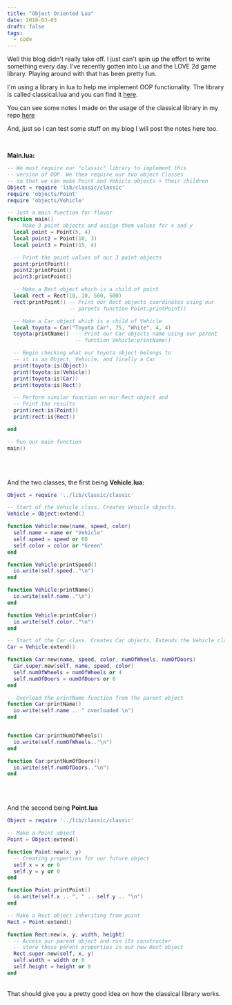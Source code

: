 ```yaml
---
title: "Object Oriented Lua"
date: 2018-03-03
draft: false
tags:
  - code
---
```


Well this blog didn't really take off. I just can't spin up the effort to write something every day. I've recently gotten into Lua and the LOVE 2d game library. Playing around with that has been pretty fun.

I'm using a library in lua to help me implement OOP functionality. The library is called classical.lua and you can find it [here](https://github.com/rxi/classic).

You can see some notes I made on the usage of the classical library in my repo [here](https://github.com/Zenrix/oop_notes)

And, just so I can test some stuff on my blog I will post the notes here too.

&nbsp;

**Main.lua:**

```lua
-- We must require our "classic" library to implement this
-- version of OOP. We then require our two object Classes
-- so that we can make Point and Vehicle objects + their children
Object = require 'lib/classic/classic'
require 'objects/Point'
require 'objects/Vehicle'

-- Just a main function for flavor
function main()
  -- Make 3 point objects and assign them values for x and y
  local point = Point(5, 4)
  local point2 = Point(10, 3)
  local point3 = Point(15, 4)

  -- Print the point values of our 3 point objects
  point:printPoint()
  point2:printPoint()
  point3:printPoint()

  -- Make a Rect object which is a child of point
  local rect = Rect(10, 10, 500, 500)
  rect:printPoint() -- Print our Rect objects coordinates using our
                    -- parents function Point:printPoint()

  -- Make a Car object which is a child of Vehicle
  local toyota = Car("Toyota Car", 75, "White", 4, 4)
  toyota:printName()  -- Print our Car objects name using our parent
                      -- function Vehicle:printName()

  -- Begin checking what our toyota object belongs to
  -- it is an Object, Vehicle, and finally a Car
  print(toyota:is(Object))
  print(toyota:is(Vehicle))
  print(toyota:is(Car))
  print(toyota:is(Rect))

  -- Perform similar function on our Rect object and
  -- Print the results
  print(rect:is(Point))
  print(rect:is(Rect))

end

-- Run our main function
main()
```

&nbsp;  
&nbsp;

And the two classes, the first being **Vehicle.lua:**

```lua
Object = require '../lib/classic/classic'

-- Start of the Vehicle class. Creates Vehicle objects.
Vehicle = Object:extend()

function Vehicle:new(name, speed, color)
  self.name = name or "Vehicle"
  self.speed = speed or 60
  self.color = color or "Green"
end

function Vehicle:printSpeed()
  io.write(self.speed.."\n")
end

function Vehicle:printName()
  io.write(self.name.."\n")
end

function Vehicle:printColor()
  io.write(self.color.."\n")
end

-- Start of the Car class. Creates Car objects. Extends the Vehicle class.
Car = Vehicle:extend()

function Car:new(name, speed, color, numOfWheels, numOfDoors)
  Car.super.new(self, name, speed, color)
  self.numOfWheels = numOfWheels or 4
  self.numOfDoors = numOfDoors or 0
end

-- Overload the printName function from the parent object
function Car:printName()
  io.write(self.name .. " overloaded \n")
end


function Car:printNumOfWheels()
  io.write(self.numOfWheels.."\n")
end

function Car:printNumOfDoors()
  io.write(self.numOfDoors.."\n")
end
```

&nbsp;  
&nbsp;

And the second being **Point.lua**

```lua
Object = require '../lib/classic/classic'

-- Make a Point object
Point = Object:extend()

function Point:new(x, y)
  -- Creating properties for our future object
  self.x = x or 0
  self.y = y or 0
end

function Point:printPoint()
  io.write(self.x .. ", " .. self.y .. "\n")
end

-- Make a Rect object inheriting from point
Rect = Point:extend()

function Rect:new(x, y, width, height)
  -- Access our parent object and run its constructer
  -- store those parent properties in our new Rect object
  Rect.super.new(self, x, y)
  self.width = width or 0
  self.height = height or 0
end
```

&nbsp;  
That should give you a pretty good idea on how the classical library works.
